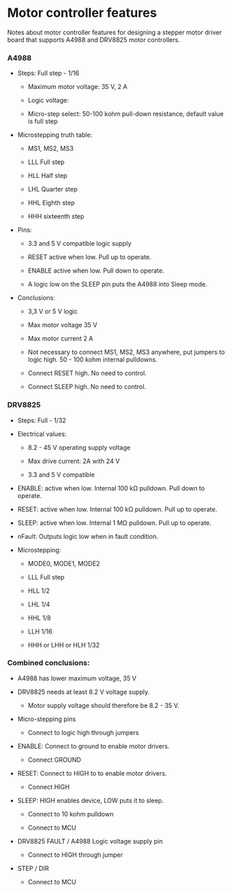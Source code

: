 # Motor controller features

Notes about motor controller features for designing a stepper motor driver board that supports A4988 and DRV8825 motor controllers.

### A4988

- Steps: Full step - 1/16
  
  - Maximum motor voltage: 35 V, 2 A
  
  - Logic voltage: 
  
  - Micro-step select: 50-100 kohm pull-down resistance, default value is full step

- Microstepping truth table:
  
  - MS1, MS2, MS3
  
  - LLL Full step
  
  - HLL Half step
  
  - LHL Quarter step
  
  - HHL Eighth step
  
  - HHH sixteenth step

- Pins:
  
  - 3.3 and 5 V compatible logic supply
  
  - RESET active when low. Pull up to operate.
  
  - ENABLE active when low. Pull down to operate.
  
  - A logic low on the SLEEP pin puts the A4988
    into Sleep mode.

- Conclusions:
  
  - 3,3 V or 5 V logic
  
  - Max motor voltage 35 V
  
  - Max motor current 2 A
  
  - Not necessary to connect MS1, MS2, MS3 anywhere, put jumpers to logic high. 50 - 100 kohm internal pulldowns.
  
  - Connect RESET high. No need to control.
  
  - Connect SLEEP high. No need to control.
    
    

### DRV8825

- Steps: Full - 1/32

- Electrical values:
  
  - 8.2 - 45 V operating supply voltage
  
  - Max drive current: 2A with 24 V
  
  - 3.3 and 5 V compatible

- ENABLE: active when low. Internal 100 kΩ pulldown. Pull down to operate.

- RESET:    active when low. Internal 100 kΩ pulldown. Pull up to operate.

- SLEEP:    active when low. Internal 1 MΩ    pulldown. Pull up to operate.

- nFault:   Outputs logic low when in fault condition.

- Microstepping:
  
  - MODE0, MODE1, MODE2
  
  - LLL Full step
  
  - HLL 1/2
  
  - LHL 1/4
  
  - HHL 1/8
  
  - LLH 1/16
  
  - HHH or LHH or HLH 1/32





### Combined conclusions:

- A4988 has lower maximum voltage, 35 V

- DRV8825 needs at least 8.2 V voltage supply. 
  
  - Motor supply voltage should therefore be 8.2 - 35 V.

- Micro-stepping pins
  
  - Connect to logic high through jumpers

- ENABLE: Connect to ground to enable motor drivers.
  
  - Connect GROUND

- RESET: Connect to HIGH to to enable motor drivers.
  
  - Connect HIGH

- SLEEP: HIGH enables device, LOW puts it to sleep.
  
  - Connect to 10 kohm pulldown
  
  - Connect to MCU

- DRV8825 FAULT / A4988 Logic voltage supply pin
  
  - Connect to HIGH through jumper

- STEP / DIR
  
  - Connect to MCU

